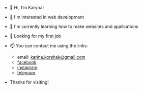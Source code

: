 - 👋 Hi, I'm Karyna!
- 👀 I'm interested in web development
- 🌱 I'm currently learning how to make websites and applications
- 💞️ Looking for my first job
- 📫 You can contact me using the links:
  - email: karina.korshak@gmail.com
  - [facebook](https://www.facebook.com/karyna.korshak.31)
  - [instagram](https://www.instagram.com/?hl=ru)
  - [telegram](https://t.me/karyna_korshak)

- Thanks for visiting!

<!---
Karyna-Ko/Karyna-Ko is a ✨ special ✨ repository because its `README.md` (this file) appears on your GitHub profile.
You can click the Preview link to take a look at your changes.
--->

